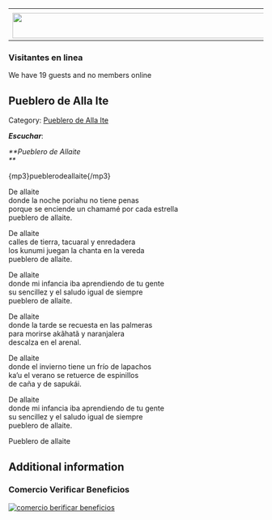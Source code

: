 <table><tbody><tr><td><center></center></td></tr><tr><td><center><a href="https://www.corrientes.gov.ar/" target="_blank"><img src="http://descubrircorrientes.com.ar/2012/index.php/2403-cultura/4-musica/los-antecedentes-instrumentales-y-los-musicos-chamameceros/banner-corrientes.jpg" width="580" height="50" alt=""></a></center></td></tr></tbody></table>

### Visitantes en linea

We have 19 guests and no members online

## Pueblero de Alla Ite

Category: [Pueblero de Alla Ite](http://descubrircorrientes.com.ar/2012/index.php/2403-cultura/4-musica/los-antecedentes-instrumentales-y-los-musicos-chamameceros/pueblero-de-alla-ite)

_**Escuchar**_:

_**Pueblero de Allaite  
**_

{mp3}pueblerodeallaite{/mp3}

De allaite  
donde la noche poriahu no tiene penas  
porque se enciende un chamamé por cada estrella  
pueblero de allaite.

De allaite  
calles de tierra, tacuaral y enredadera  
los kunumi juegan la chanta en la vereda  
pueblero de allaite.

De allaite  
donde mi infancia iba aprendiendo de tu gente  
su sencillez y el saludo igual de siempre  
pueblero de allaite.

De allaite  
donde la tarde se recuesta en las palmeras  
para morirse akãhatã y naranjalera  
descalza en el arenal.

De allaite  
donde el invierno tiene un frío de lapachos  
ka’u el verano se retuerce de espinillos  
de caña y de sapukái.

De allaite  
donde mi infancia iba aprendiendo de tu gente  
su sencillez y el saludo igual de siempre  
pueblero de allaite.

Pueblero de allaite  

## Additional information

### Comercio Verificar Beneficios

[![comercio berificar beneficios](http://descubrircorrientes.com.ar/2012/index.php/2403-cultura/4-musica/los-antecedentes-instrumentales-y-los-musicos-chamameceros/images/botones_beneficios/comercio_berificar_beneficios.png)](http://descubrircomercio.zapto.org/)